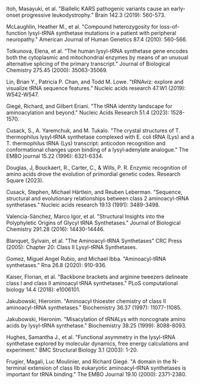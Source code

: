 Itoh, Masayuki, et al. "Biallelic KARS pathogenic variants cause an early-onset progressive leukodystrophy." Brain 142.3 (2019): 560-573.

McLaughlin, Heather M., et al. "Compound heterozygosity for loss-of-function lysyl-tRNA synthetase mutations in a patient with peripheral neuropathy." American Journal of Human Genetics 87.4 (2010): 560-566.

Tolkunova, Elena, et al. "The human lysyl-tRNA synthetase gene encodes both the cytoplasmic and mitochondrial enzymes by means of an unusual alternative splicing of the primary transcript." Journal of Biological Chemistry 275.45 (2000): 35063-35069.


Lin, Brian Y., Patricia P. Chan, and Todd M. Lowe. "tRNAviz: explore and visualize tRNA sequence features." Nucleic acids research 47.W1 (2019): W542-W547.

Giegé, Richard, and Gilbert Eriani. "The tRNA identity landscape for aminoacylation and beyond." Nucleic Acids Research 51.4 (2023): 1528-1570.

Cusack, S., A. Yaremchuk, and M. Tukalo. "The crystal structures of T. thermophilus lysyl‐tRNA synthetase complexed with E. coli tRNA (Lys) and a T. thermophilus tRNA (Lys) transcript: anticodon recognition and conformational changes upon binding of a lysyl‐adenylate analogue." The EMBO journal 15.22 (1996): 6321-6334.

Douglas, J, Bouckaert, R., Carter, C., & Wills, P. R. Enzymic recognition of amino acids drove the evolution of primordial genetic codes. Research Square (2023).


Cusack, Stephen, Michael Härtlein, and Reuben Leberman. "Sequence, structural and evolutionary relationships between class 2 aminoacyl-tRNA synthetases." Nucleic acids research 19.13 (1991): 3489-3498.



Valencia-Sánchez, Marco Igor, et al. "Structural Insights into the Polyphyletic Origins of Glycyl tRNA Synthetases." Journal of Biological Chemistry 291.28 (2016): 14430-14446.



Blanquet, Sylvain, et al. "The Aminoacyl-tRNA Synthetases" CRC Press (2005): Chapter 20: Class II Lysyl-tRNA Synthetases.



Gomez, Miguel Angel Rubio, and Michael Ibba. "Aminoacyl-tRNA synthetases." Rna 26.8 (2020): 910-936.



Kaiser, Florian, et al. "Backbone brackets and arginine tweezers delineate class I and class II aminoacyl tRNA synthetases." PLoS computational biology 14.4 (2018): e1006101.



Jakubowski, Hieronim. "Aminoacyl thioester chemistry of class II aminoacyl-tRNA synthetases." Biochemistry 36.37 (1997): 11077-11085.



Jakubowski, Hieronim. "Misacylation of tRNALys with noncognate amino acids by lysyl-tRNA synthetase." Biochemistry 38.25 (1999): 8088-8093.



Hughes, Samantha J., et al. "Functional asymmetry in the lysyl-tRNA synthetase explored by molecular dynamics, free energy calculations and experiment." BMC Structural Biology 3.1 (2003): 1-20.




Frugier, Magali, Luc Moulinier, and Richard Giegé. "A domain in the N-terminal extension of class IIb eukaryotic aminoacyl-tRNA synthetases is important for tRNA binding." The EMBO Journal 19.10 (2000): 2371-2380.


